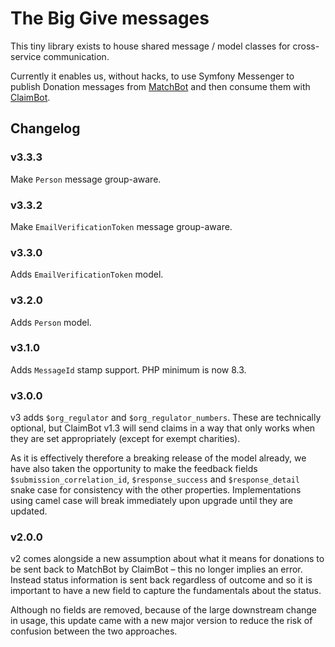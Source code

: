 # The Big Give messages

This tiny library exists to house shared message / model classes for cross-service
communication.

Currently it enables us, without hacks, to use Symfony Messenger to publish Donation
messages from [MatchBot](https://github.com/thebiggive/matchbot) and then consume
them with [ClaimBot](https://github.com/thebiggive/matchbot).

## Changelog

### v3.3.3

Make `Person` message group-aware.

### v3.3.2

Make `EmailVerificationToken` message group-aware.

### v3.3.0

Adds `EmailVerificationToken` model.

### v3.2.0

Adds `Person` model.

### v3.1.0

Adds `MessageId` stamp support. PHP minimum is now 8.3.

### v3.0.0

v3 adds `$org_regulator` and `$org_regulator_numbers`. These are technically
optional, but ClaimBot v1.3 will send claims in a way that only works when
they are set appropriately (except for exempt charities).

As it is effectively therefore a breaking release of the model already, we
have also taken the opportunity to make the feedback fields `$submission_correlation_id`,
`$response_success` and `$response_detail` snake case for consistency
with the other properties. Implementations using camel case will break
immediately upon upgrade until they are updated.

### v2.0.0

v2 comes alongside a new assumption about what it means for donations to be sent back
to MatchBot by ClaimBot – this no longer implies an error. Instead status information
is sent back regardless of outcome and so it is important to have a new field to
capture the fundamentals about the status.

Although no fields are removed, because of the large downstream change in usage, this
update came with a new major version to reduce the risk of confusion between the two
approaches.
